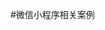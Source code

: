 <!--
 * @Author: han hants666@163.com
 * @Date: 2022-11-24 17:20:04
 * @LastEditors: han hants666@163.com
 * @LastEditTime: 2022-11-24 17:20:09
 * @FilePath: \wxdemo\README.md
 * @Description: 这是默认设置,请设置`customMade`, 打开koroFileHeader查看配置 进行设置: https://github.com/OBKoro1/koro1FileHeader/wiki/%E9%85%8D%E7%BD%
-->
#微信小程序相关案例